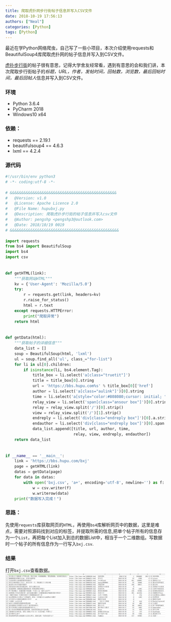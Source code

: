 ```yaml
---
title: 爬取虎扑网步行街帖子信息并写入CSV文件
date: 2018-10-19 17:56:13
authors: ["Neal"]
categories: [Python]
tags: [Python]
---
```


最近在学Python网络爬虫，自己写了一些小项目，本次介绍使用requests和BeautifulSoup4库爬取虎扑网的帖子信息并写入到CSV文件。

<!--more-->

[虎扑步行街](https://bbs.hupu.com/bxj)的帖子很有意思，记得大学舍友经常看，遇到有意思的会和我们讲，本次爬取步行街帖子的*标题，URL，作者，发帖时间，回帖数，浏览数，最后回帖时间，最后回帖人*信息并写入到CSV文件。

### 环境
* Python 3.6.4
* PyCharm 2018
* Windows10 x64

### 依赖：
- requests == 2.19.1
- beautifulsoup4 == 4.6.3
- lxml == 4.2.4

### 源代码

```python
#!/usr/bin/env python3
# -*- coding:utf-8 -*-

# &&&&&&&&&&&&&&&&&&&&&&&&&&&&&&&&&&&&&&&&&&&&&&&
#   @Version: v1.0
#   @License: Apache Licence 2.0
#   @File Name: hupubxj.py
#   @Description: 爬取虎扑步行街的帖子信息并写入csv文件
#   @Author: pengshp <pengshp3@outlook.com>
#   @Date: 2018/10/19 0019
# &&&&&&&&&&&&&&&&&&&&&&&&&&&&&&&&&&&&&&&&&&&&&&&&

import requests
from bs4 import BeautifulSoup
import bs4
import csv


def getHTML(link):
    """获取网站HTML"""
    kv = {'User-Agent': 'Mozilla/5.0'}
    try:
        r = requests.get(link, headers=kv)
        r.raise_for_status()
        html = r.text
    except requests.HTTPError:
        print("爬取异常")
    return html


def getData(html):
    """获取帖子的详细信息"""
    data_list = []
    soup = BeautifulSoup(html, 'lxml')
    ul = soup.find_all('ul', class_="for-list")
    for li in ul[0].children:
        if isinstance(li, bs4.element.Tag):
            title_box = li.select('a[class="truetit"]')
            title = title_box[0].string
            url = 'https://bbs.hupu.com%s' % title_box[0]['href']
            author = li.select('a[class="aulink"]')[0].string
            time = li.select('a[style="color:#808080;cursor: initial; "]')[0].string
            relay_view = li.select('span[class="ansour box"]')[0].string
            relay = relay_view.split('/')[0].strip()
            view = relay_view.split('/')[1].strip()
            endreply = li.select('div[class="endreply box"]')[0].a.string
            endauthor = li.select('div[class="endreply box"]')[0].span.string
            data_list.append([title, url, author, time,
                              relay, view, endreply, endauthor])
    return data_list


if __name__ == '__main__':
    link = 'https://bbs.hupu.com/bxj'
    page = getHTML(link)
    datas = getData(page)
    for data in datas:
        with open('bxj.csv', 'a+', encoding='utf-8', newline='') as f:
            w = csv.writer(f)
            w.writerow(data)
    print("数据写入完成！")
```

### 思路：

先使用`requests`库获取网页的`HTML`，再使用`bs4`库解析网页中的数据，这里是难点，需要对照源码找到对应的标签，并提取所需的信息,把单个帖子所有的信息存为一个`List`，再把每个List加入到总的数据List中，相当于一个二维数组。写数据时一个帖子的所有信息作为一行写入`bxj.csv`.

### 结果

打开`bxj.csv`查看数据。
![bxjdata](/images/bxj.png "top")